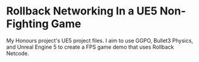# Rollback Networking In a UE5 Non-Fighting Game
My Honours project's UE5 project files. I aim to use GGPO, Bullet3 Physics, and Unreal Engine 5 to create a FPS game demo that uses Rollback Netcode.
